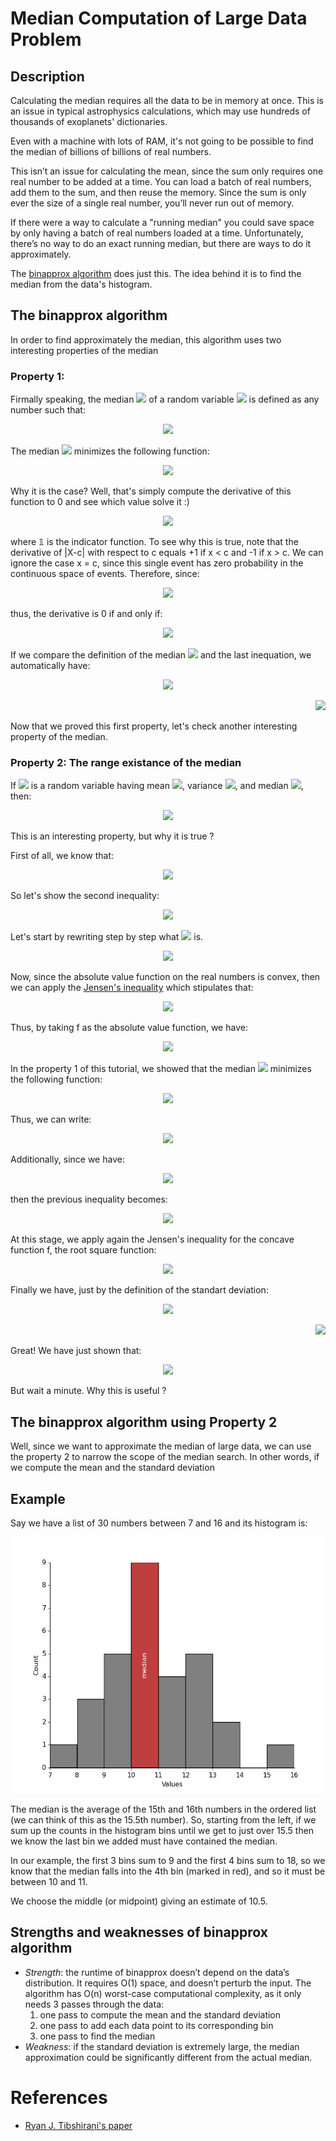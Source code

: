 # Median Computation of Large Data Problem

## Description

Calculating the median requires all the data to be in memory at once. This is an issue in typical astrophysics calculations, which may use hundreds of thousands of exoplanets' dictionaries.

Even with a machine with lots of RAM, it's not going to be possible to find the median of billions of billions of real numbers.

This isn’t an issue for calculating the mean, since the sum only requires one real number to be added at a time. You can load a batch of real numbers, add them to the sum, and then reuse the memory. Since the sum is only ever the size of a single real number, you’ll never run out of memory.

If there were a way to calculate a "running median" you could save space by only having a batch of real numbers loaded at a time. Unfortunately, there’s no way to do an exact running median, but there are ways to do it approximately.

The [binapprox algorithm](http://www.stat.cmu.edu/~ryantibs/papers/median.pdf) does just this. The idea behind it is to find the median from the data's histogram.


## The binapprox algorithm

In order to find approximately the median, this algorithm uses two interesting properties of the median

### Property 1:

Firmally speaking, the median <img src="https://latex.codecogs.com/gif.latex?m"> of a random variable <img src="https://latex.codecogs.com/gif.latex?X"> is defined as any number such that:
<p align="center">
  <img src="https://latex.codecogs.com/gif.latex?%5Clarge%20P%28X%20%5Cgeq%20m%29%20%5Cgeq%20%5Cfrac%7B1%7D%7B2%7D%20%5C%3B%20%5Ctext%7Band%7D%20%5C%3B%20P%28X%20%5Cleq%20m%29%20%5Cgeq%20%5Cfrac%7B1%7D%7B2%7D">
</p>

The median <img src="https://latex.codecogs.com/gif.latex?m"> minimizes the following function:
<!--
m = \min\limits_{c} \;f(c) = \min\limits_{c}\; E(|X-c|)
-->
<p align="center">
  <img src="https://latex.codecogs.com/gif.latex?%5Clarge%20m%20%3D%20%5Cmin%5Climits_%7Bc%7D%20%5C%3Bf%28c%29%20%3D%20%5Cmin%5Climits_%7Bc%7D%5C%3B%20E%28%7CX-c%7C%29">
</p>

Why it is the case? Well, that's simply compute the derivative of this function to 0 and see which value solve it :)
<!--
\begin{align*}
0 = \frac{d}{dc}\;f(c)&=\frac{d}{dc}\;E(|X-c|)\\&= E(\frac{d}{dc}\,|X-c|) \\
&= E ( \;\mathbb{I} (X < c) - \mathbb{I} (X > c) \;)
\end{align*}
-->
<p align="center">
  <img src="https://latex.codecogs.com/gif.latex?%5Clarge%20%5Cbegin%7Balign*%7D%200%20%3D%20%5Cfrac%7Bd%7D%7Bdc%7D%5C%3Bf%28c%29%26%3D%5Cfrac%7Bd%7D%7Bdc%7D%5C%3BE%28%7CX-c%7C%29%5C%5C%26%3D%20E%28%5Cfrac%7Bd%7D%7Bdc%7D%5C%2C%7CX-c%7C%29%20%5C%5C%20%26%3D%20E%20%28%20%5C%3B%5Cmathbb%7BI%7D%20%28X%20%3C%20c%29%20-%20%5Cmathbb%7BI%7D%20%28X%20%3E%20c%29%20%5C%3B%29%20%5Cend%7Balign*%7D">
</p>
where 𝟙 is the indicator function. To see why this is true, note that the derivative of |X-c| with respect to c equals +1 if x < c and -1 if x > c.  We can ignore the case x = c, since this single event has zero probability in the continuous space of events. Therefore, since:
<p align="center">
  <img src="https://latex.codecogs.com/gif.latex?%5Clarge%20E%28%5C%3B%5Cmathbb%7BI%7D%28%5Ctext%7Bcondition%7D%29%5C%3B%29%20%3D%20P%28condition%29">
</p>
thus, the derivative is 0 if and only if:
<p align="center">
  <img src="https://latex.codecogs.com/gif.latex?%5Clarge%20P%28X%3Cc%20%29%20%3D%20P%28%20X%20%3E%20c%20%29">
</p>

If we compare the definition of the median <img src="https://latex.codecogs.com/gif.latex?m"> and the last inequation, we automatically have:
<p align="center">
  <img src="https://latex.codecogs.com/gif.latex?%5Clarge%20m%20%3D%20c">
</p>

<!--
\blacksquare 
-->
<p align="right">
  <img src="https://latex.codecogs.com/gif.latex?%5Clarge%20%5Cblacksquare">
</p>

Now that we proved this first property, let's check another interesting property of the median.

### Property 2: The range existance of the median

If <img src="https://latex.codecogs.com/gif.latex?X"> is a random variable having mean <img src="https://latex.codecogs.com/gif.latex?%5Cmu">, variance <img src="https://latex.codecogs.com/gif.latex?%5Csigma%5E2">, and median <img src="https://latex.codecogs.com/gif.latex?m">, then:

<p align="center">
  <img src="https://latex.codecogs.com/gif.latex?%5Clarge%20m%20%5Cin%20%5B%5Cmu%20-%5Csigma%2C%20%5Cmu%20&plus;%20%5Csigma%5D">
</p>

This is an interesting property, but why it is true ? 

First of all, we know that:  
<!--
m \in [\mu-\sigma, \mu + \sigma] \iff |\mu - m | \leq \sigma
-->
<p align="center">
  <img src="https://latex.codecogs.com/gif.latex?%5Clarge%20m%20%5Cin%20%5B%5Cmu-%5Csigma%2C%20%5Cmu%20&plus;%20%5Csigma%5D%20%5Ciff%20%7C%5Cmu%20-%20m%20%7C%20%5Cleq%20%5Csigma">
</p>

So let's show the second inequality:
<p align="center">
<img src="https://latex.codecogs.com/gif.latex?%5Clarge%20%7C%5Cmu%20-%20m%20%7C%20%5Cleq%20%5Csigma">
</p>

Let's start by rewriting step by step what  <img src="https://latex.codecogs.com/gif.latex?%5Clarge%20%7C%5Cmu%20-%20m%20%7C">  is.
<!--
\begin{align*}
|\mu - m| &= |E(X) - m|\\
&=|E(X) - E(m)|\\
&=|E(X - m)|
\end{align*}
-->
<p align="center">
  <img src="https://latex.codecogs.com/gif.latex?%5Clarge%20%5Cbegin%7Balign*%7D%20%7C%5Cmu%20-%20m%7C%20%26%3D%20%7CE%28X%29%20-%20m%7C%5C%5C%20%26%3D%7CE%28X%29%20-%20E%28m%29%7C%5C%5C%20%26%3D%7CE%28X%20-%20m%29%7C%20%5Cend%7Balign*%7D">
</p>

Now, since the absolute value function on the real numbers is convex, then we can apply the [Jensen's inequality](https://en.wikipedia.org/wiki/Jensen%27s_inequality) which stipulates that:
<!--
\text{f is convex} \iff f(E(X)) \leq E(f(X))
-->
<p align="center">
  <img src="https://latex.codecogs.com/gif.latex?%5Clarge%20%5Ctext%7Bf%20is%20convex%7D%20%5Ciff%20f%28E%28X%29%29%20%5Cleq%20E%28f%28X%29%29">
</p>
 Thus, by taking f as the absolute value function, we have:
 <!--
\begin{align*}
|\mu - m| &= |E(X - m)|\\
&\leq E(|X - m|)
\end{align*}
-->
<p align="center">
  <img src="https://latex.codecogs.com/gif.latex?%5Clarge%20%5Cbegin%7Balign*%7D%20%7C%5Cmu%20-%20m%7C%20%26%3D%20%7CE%28X%20-%20m%29%7C%5C%5C%20%26%5Cleq%20E%28%7CX%20-%20m%7C%29%20%5Cend%7Balign*%7D">
</p>

In the property 1 of this tutorial, we showed that the median <img src="https://latex.codecogs.com/gif.latex?m"> minimizes the following function:
<p align="center">
  <img src="https://latex.codecogs.com/gif.latex?%5Clarge%20m%20%3D%20%5Cmin%5Climits_%7Bc%7D%20%5C%3Bf%28c%29%20%3D%20%5Cmin%5Climits_%7Bc%7D%5C%3B%20E%28%7CX-c%7C%29">
</p>

Thus, we can write:
<p align="center">
  <img src="https://latex.codecogs.com/gif.latex?%5Clarge%20%5Cbegin%7Balign*%7D%20%7C%5Cmu%20-%20m%7C%20%26%5Cleq%20E%28%7CX%20-%20m%7C%29%5C%5C%20%26%5Cleq%20E%28%7CX%20-%20%5Cmu%7C%29%20%5Cend%7Balign*%7D">
</p>

Additionally, since we have:
<!--
E(|X-\mu|) = E(\sqrt{  (X-\mu)^2})
-->
<p align="center">
  <img src="https://latex.codecogs.com/gif.latex?%5Clarge%20E%28%7CX-%5Cmu%7C%29%20%3D%20E%28%5Csqrt%7B%20%28X-%5Cmu%29%5E2%7D%29">
</p>

then the previous inequality becomes:
<p align="center">
  <img src="https://latex.codecogs.com/gif.latex?%5Clarge%20%5Cbegin%7Balign*%7D%20%7C%5Cmu%20-%20m%7C%20%26%5Cleq%20E%28%7CX%20-%20%5Cmu%7C%29%5C%5C%20%26%3D%20E%28%5Csqrt%7B%20%28X-%5Cmu%29%5E2%7D%29%20%5Cend%7Balign*%7D">
</p>

At this stage, we apply again the Jensen's inequality for the concave function f, the root square function:
<p align="center">
  <img src="https://latex.codecogs.com/gif.latex?%5Clarge%20%5Cbegin%7Balign*%7D%20%7C%5Cmu%20-%20m%7C%20%26%3D%20E%28%5Csqrt%7B%20%28X-%5Cmu%29%5E2%7D%29%5C%5C%20%26%5Cleq%20%5Csqrt%7BE%28X-%5Cmu%29%5E2%7D%20%5Cend%7Balign*%7D">
</p>

Finally we have, just by the definition of the standart deviation:
<p align="center">
  <img src="https://latex.codecogs.com/gif.latex?%5Clarge%20%5Cbegin%7Balign*%7D%20%7C%5Cmu%20-%20m%7C%20%26%3D%20%5Cleq%20%5Csqrt%7BE%28X-%5Cmu%29%5E2%7D%5C%5C%20%26%3D%20%5Csigma%20%5Cend%7Balign*%7D">
</p>
<p align="right">
  <img src="https://latex.codecogs.com/gif.latex?%5Clarge%20%5Cblacksquare">
</p>

Great! We have just shown that:
<p align="center">
  <img src="https://latex.codecogs.com/gif.latex?%5Clarge%20m%20%5Cin%20%5B%5Cmu%20-%5Csigma%2C%20%5Cmu%20&plus;%20%5Csigma%5D">
</p
  
But wait a minute. Why this is useful ?

## The binapprox algorithm using Property 2

Well, since we want to approximate the median of large data, we can use the property 2 to narrow the scope of the median search. In other words, if we compute the mean and the standard deviation

## Example

Say we have a list of 30 numbers between 7 and 16 and its histogram is:

<p align="center">
  <img src="./images/bin_approx_diagram.png" width="520" height="410">
</p>

The median is the average of the 15th and 16th numbers in the ordered list (we can think of this as the 15.5th number). So, starting from the left, if we sum up the counts in the histogram bins until we get to just over 15.5 then we know the last bin we added must have contained the median.

In our example, the first 3 bins sum to 9 and the first 4 bins sum to 18, so we know that the median falls into the 4th bin (marked in red), and so it must be between 10 and 11.

We choose the middle (or midpoint) giving an estimate of 10.5.

##  Strengths and weaknesses of binapprox algorithm
* *Strength*: the runtime of binapprox doesn’t depend on the data’s distribution. It requires O(1) space, and doesn’t perturb the input. The algorithm has O(n) worst-case computational complexity, as it only needs 3 passes through the data:
  1. one pass to compute the mean and the standard deviation
  2. one pass to add each data point to its corresponding bin
  3. one pass to find the median
* *Weakness*: if the standard deviation is extremely large, the median approximation could be significantly different from the actual median.


# References
* [Ryan J. Tibshirani's paper](http://www.stat.cmu.edu/~ryantibs/papers/median.pdf)

